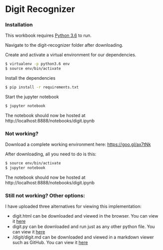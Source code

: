 # Digit Recognizer

### Installation

This workbook requires [Python 3.6](https://www.python.org/downloads/release/python-367/) to run.

Navigate to the digit-recognizer folder after downloading.

Create and activate a virtual environment for our dependencies.

```sh
$ virtualenv -p python3.6 env
$ source env/bin/activate
```

Install the dependencies

```sh
$ pip install -r requirements.txt
```

Start the jupyter notebook
```sh
$ jupyter notebook
```

The notebook should now be hosted at http://localhost:8888/notebooks/digit.ipynb

### Not working?
Download a complete working environment here: https://goo.gl/ax7tNk

After downloading, all you need to do is this:
```sh
$ source env/bin/activate
$ jupyter notebook
```
The notebook should now be hosted at http://localhost:8888/notebooks/digit.ipynb


### Still not working? Other options:
I have uploaded three alternatives for viewing this implementation:
- digit.html can be downloaded and viewed in the browser. You can view it [here](https://github.com/tjgambs/digit-recognizer/blob/master/digit.html)
- digit.py can be downloaded and run just as any other python file. You can view it [here](https://github.com/tjgambs/digit-recognizer/blob/master/digit.py)
- /digit/digit.md can be downloaded and viewed in a markdown viewer such as GitHub. You can view it [here](https://github.com/tjgambs/digit-recognizer/blob/master/digit/digit.md)
